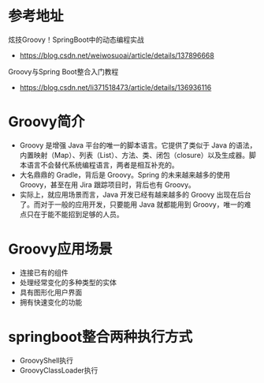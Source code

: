 # 参考地址
炫技Groovy！SpringBoot中的动态编程实战
- https://blog.csdn.net/weiwosuoai/article/details/137896668

Groovy与Spring Boot整合入门教程
- https://blog.csdn.net/li371518473/article/details/136936116

# Groovy简介
- Groovy 是增强 Java 平台的唯一的脚本语言。它提供了类似于 Java 的语法，内置映射（Map）、列表（List）、方法、类、闭包（closure）以及生成器。脚本语言不会替代系统编程语言，两者是相互补充的。
- 大名鼎鼎的 Gradle，背后是 Groovy。Spring 的未来越来越多的使用 Groovy，甚至在用 Jira 跟踪项目时，背后也有 Groovy。
- 实际上，就应用场景而言，Java 开发已经有越来越多的 Groovy 出现在后台了。而对于一般的应用开发，只要能用 Java 就都能用到 Groovy，唯一的难点只在于能不能招到足够的人员。

# Groovy应用场景
- 连接已有的组件
- 处理经常变化的多种类型的实体
- 具有图形化用户界面
- 拥有快速变化的功能

# springboot整合两种执行方式
- GroovyShell执行
- GroovyClassLoader执行